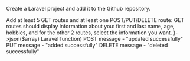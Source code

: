 Create a Laravel project and add it to the Github repository.

Add at least 5 GET routes and at least one POST/PUT/DELETE route:
GET routes should display information about you: first and last name, age, hobbies, 
and for the other 2 routes, select the information you want. )->json($array) Laravel function)
POST message - "updated successfully" 
PUT message - "added successfully" DELETE message - "deleted successfully"
